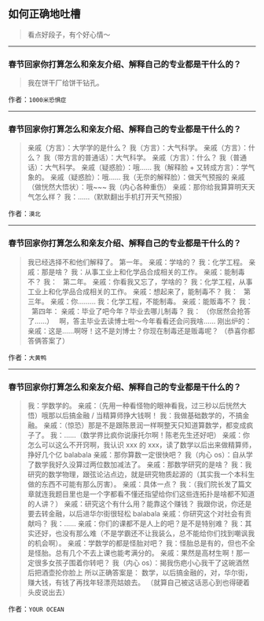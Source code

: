 ## 如何正确地吐槽

> 看点好段子，有个好心情～


 
---

### 春节回家你打算怎么和亲友介绍、解释自己的专业都是干什么的？

> 我在饼干厂给饼干钻孔。


作者：`1000米恐惧症`

---

### 春节回家你打算怎么和亲友介绍、解释自己的专业都是干什么的？

> 亲戚（方言）：大学学的是什么？
> 我（方言）：大气科学。
> 亲戚（方言）：什么？
> 我（带方言的普通话）：大气科学。
> 亲戚（方言）：什么？
> 我（普通话）：大气科学。
> 亲戚（疑惑脸）：哦……
> 我（解释脸 + 又转成方言）：学气象的。
> 亲戚（疑惑脸）：哦……
> 我（无奈的解释脸）：做天气预报的
> 亲戚（做恍然大悟状）：哦~~~
> 我（内心各种重伤）
> 亲戚：那你给我算算明天天气怎么样？
> 我：……（默默翻出手机打开天气预报）


作者：`漠北`

---

### 春节回家你打算怎么和亲友介绍、解释自己的专业都是干什么的？

> 我已经选择不和他们解释了。
> 第一年。
> 亲戚：学啥的？
> 我：化学工程。
> 亲戚：那是啥？
> 我：从事工业上和化学品合成相关的工作。
> 亲戚：能制毒不？
> 我：
>  
> 第二年。
> 亲戚：你看我又忘了，学啥的？
> 我：化学工程，从事工业上和化学品合成相关的工作。
> 亲戚：想起来了，能制毒不？
> 我：
>  
> 第三年。
> 亲戚：你………
> 我：化学工程，不能制毒。
> 亲戚：能贩毒不？
> 我：
>  
> 第四年：
> 亲戚：毕业了吧今年？毕业去哪儿制毒？
> 我：
> （你居然会抢答了……）
>  
> 啊，答主毕业去读博士啦～今年看看还会问我啥……
> 刚出炉的：
> 亲戚：这是……啊呀！这不是刘博士？你现在制毒还是贩毒呢？
> （恭喜你都答俩答案了）


作者：`大黄鸭`

---

### 春节回家你打算怎么和亲友介绍、解释自己的专业都是干什么的？

> 我：学数学的。
> 亲戚：（先用一种看怪物的眼神看我，过三秒以后恍然大悟）哦那以后搞金融 / 当精算师挣大钱啊！
> 我：我做基础数学的，不搞金融。
> 亲戚：（惊恐）那是不是跟陈景润一样啊整天只知道算数学，都变成疯子了。
> 我：……（数学界比疯你说康托尔啊！陈老先生还好吧）
> 亲戚：你怎么可以这么不开窍啊，我认识 xxx 的 xxx，读了数学以后出来做精算师，挣好几个亿 balabala
> 亲戚：那你算数一定很快吧？
> 我（内心 os）：自从学了数学我好久没算过两位数加减法了。
> 亲戚：那数学研究的是啥？
> 我：我研究的数学物理，跟弦论沾点边，就是研究物质起源的（其实我一个本科生做的东西不可能有那么厉害）。
> 亲戚：具体一点？
> 我：（我们院长发了篇文章就连我题目里也是一个字都看不懂还指望给你们这些连拓扑是啥都不知道的人讲？）
> 亲戚：研究这个有什么用？能靠这个赚钱？
> 我跟你说，你还是要去转金融，以后进华尔街很轻松 balabala
> 亲戚：你研究这个对社会有贡献吗？
> 我：……
> 亲戚：你们的课都不是人上的吧？是不是特别难？
> 我：其实还好，也没有那么难（不是学霸还不让我装么，总不能给你们找到嘲讽我的机会啊）。
> 亲戚：学数学的都是怪胎对吧？
> 我：怪胎总是有的，但也不全是怪胎。总有几个不去上课也能考满分的。
> 亲戚：果然是高材生啊！那一定很多女孩子围着你转吧？
> 我（内心 os）：揭我伤疤小心我干了这碗酒然后把酒壶抡你脸上
> 所以正确答案是：
> 数学，以后搞金融的，对，华尔街，赚大钱，有钱了再找年轻漂亮姑娘去。
> （就算自己被这话恶心到也得硬着头皮说出去）


作者：`YOUR OCEAN`